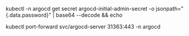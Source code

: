 kubectl -n argocd get secret argocd-initial-admin-secret -o jsonpath="{.data.password}" | base64 --decode && echo

kubectl port-forward svc/argocd-server 31363:443 -n argocd  